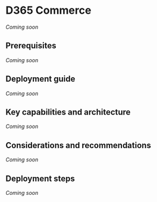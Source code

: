 # D365 Commerce

*Coming soon*

## Prerequisites

*Coming soon*

## Deployment guide

*Coming soon*

## Key capabilities and architecture

*Coming soon*

## Considerations and recommendations

*Coming soon*

## Deployment steps

*Coming soon*
